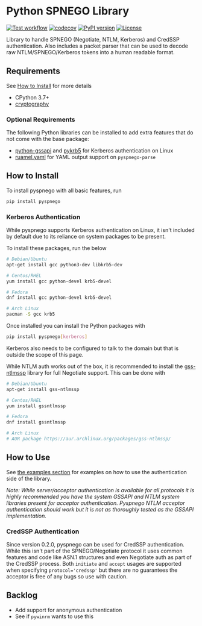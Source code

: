 # Python SPNEGO Library

[![Test workflow](https://github.com/jborean93/pyspnego/actions/workflows/ci.yml/badge.svg)](https://github.com/jborean93/pyspnego/actions/workflows/ci.yml)
[![codecov](https://codecov.io/gh/jborean93/pyspnego/branch/main/graph/badge.svg)](https://codecov.io/gh/jborean93/pyspnego)
[![PyPI version](https://badge.fury.io/py/pyspnego.svg)](https://badge.fury.io/py/pyspnego)
[![License](https://img.shields.io/badge/license-MIT-blue.svg)](https://github.com/jborean93/pyspnego/blob/master/LICENSE)

Library to handle SPNEGO (Negotiate, NTLM, Kerberos) and CredSSP authentication. Also includes a packet parser that can
be used to decode raw NTLM/SPNEGO/Kerberos tokens into a human readable format.


## Requirements

See [How to Install](#how-to-install) for more details

* CPython 3.7+
* [cryptography](https://github.com/pyca/cryptography)

### Optional Requirements

The following Python libraries can be installed to add extra features that do not come with the base package:

* [python-gssapi](https://github.com/pythongssapi/python-gssapi) and [pykrb5](https://github.com/jborean93/pykrb5) for Kerberos authentication on Linux
* [ruamel.yaml](https://pypi.org/project/ruamel.yaml/) for YAML output support on `pyspnego-parse`


## How to Install

To install pyspnego with all basic features, run

```bash
pip install pyspnego
```

### Kerberos Authentication

While pyspnego supports Kerberos authentication on Linux, it isn't included by default due to its reliance on system
packages to be present.

To install these packages, run the below

```bash
# Debian/Ubuntu
apt-get install gcc python3-dev libkrb5-dev

# Centos/RHEL
yum install gcc python-devel krb5-devel

# Fedora
dnf install gcc python-devel krb5-devel

# Arch Linux
pacman -S gcc krb5
```

Once installed you can install the Python packages with

```bash
pip install pyspnego[kerberos]
```

Kerberos also needs to be configured to talk to the domain but that is outside the scope of this page.

While NTLM auth works out of the box, it is recommended to install the
[gss-ntlmssp](https://github.com/gssapi/gss-ntlmssp) library for full Negotiate support. This can be done with

```bash
# Debian/Ubuntu
apt-get install gss-ntlmssp

# Centos/RHEL
yum install gssntlmssp

# Fedora
dnf install gssntlmssp

# Arch Linux
# AUR package https://aur.archlinux.org/packages/gss-ntlmssp/
```


## How to Use

See [the examples section](docs/examples) for examples on how to use the authentication side of the library.

_Note: While server/acceptor authentication is available for all protocols it is highly recommended you have the system GSSAPI and NTLM system libraries present for acceptor authentication. Pyspnego NTLM acceptor authentication should work but it is not as thoroughly tested as the GSSAPI implementation._


### CredSSP Authentication

Since version 0.2.0, pyspnego can be used for CredSSP authentication. While this isn't part of the SPNEGO/Negotiate
protocol it uses common features and code like ASN.1 structures and even Negotiate auth as part of the CredSSP process.
Both `initiate` and `accept` usages are supported when specifying `protocol='credssp'` but there are no guarantees the
acceptor is free of any bugs so use with caution.


## Backlog

* Add support for anonymous authentication
* See if `pywinrm` wants to use this

